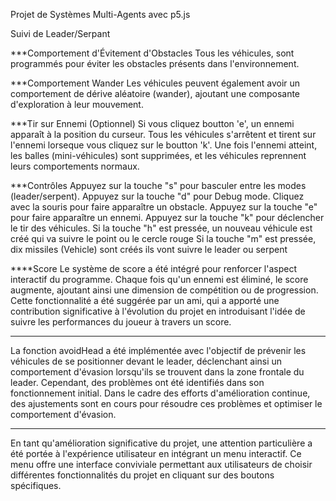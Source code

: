 Projet de Systèmes Multi-Agents avec p5.js

Suivi de Leader/Serpant


***Comportement d'Évitement d'Obstacles
Tous les véhicules, sont programmés pour éviter les obstacles présents dans l'environnement.


***Comportement Wander
Les véhicules peuvent également avoir un comportement de dérive aléatoire (wander), ajoutant une composante d'exploration à leur mouvement.


***Tir sur Ennemi (Optionnel)
Si vous cliquez boutton 'e', un ennemi apparaît à la position du curseur. Tous les véhicules s'arrêtent et tirent sur l'ennemi lorseque vous cliquez sur le boutton 'k'. Une fois l'ennemi atteint, les balles (mini-véhicules) sont supprimées, et les véhicules reprennent leurs comportements normaux.


***Contrôles
Appuyez sur la touche "s" pour basculer entre les modes (leader/serpent).
Appuyez sur la touche "d" pour Debug mode.
Cliquez avec la souris pour faire apparaître un obstacle.
Appuyez sur la touche "e" pour faire apparaître un ennemi.
Appuyez sur la touche "k" pour déclencher le tir des véhicules.
Si la touche "h" est pressée, un nouveau véhicule est créé qui va suivre le point ou le cercle rouge
Si la touche "m" est pressée, dix missiles (Vehicle) sont créés ils vont suivre le leader ou serpent


****Score
Le système de score a été intégré pour renforcer l'aspect interactif du programme. Chaque fois qu'un ennemi est éliminé, le score augmente, ajoutant ainsi une dimension de compétition ou de progression. Cette fonctionnalité a été suggérée par un ami, qui a apporté une contribution significative à l'évolution du projet en introduisant l'idée de suivre les performances du joueur à travers un score.


***
La fonction avoidHead a été implémentée avec l'objectif de prévenir les véhicules de se positionner devant le leader, déclenchant ainsi un comportement d'évasion lorsqu'ils se trouvent dans la zone frontale du leader. Cependant, des problèmes ont été identifiés dans son fonctionnement initial. Dans le cadre des efforts d'amélioration continue, des ajustements sont en cours pour résoudre ces problèmes et optimiser le comportement d'évasion.


*****
En tant qu'amélioration significative du projet, une attention particulière a été portée à l'expérience utilisateur en intégrant un menu interactif. Ce menu offre une interface conviviale permettant aux utilisateurs de choisir différentes fonctionnalités du projet en cliquant sur des boutons spécifiques.


